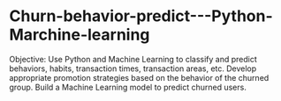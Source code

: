 # Churn-behavior-predict---Python-Marchine-learning
Objective: Use Python and Machine Learning to classify and predict behaviors, habits, transaction times, transaction areas, etc. Develop appropriate promotion strategies based on the behavior of the churned group.  Build a Machine Learning model to predict churned users.

